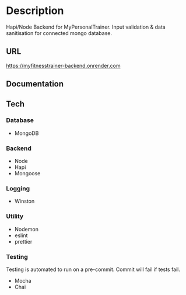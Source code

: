 # **Description**

Hapi/Node Backend for MyPersonalTrainer. Input validation & data sanitisation for connected mongo database.

## **URL**

<https://myfitnesstrainer-backend.onrender.com>

## **Documentation**

## **Tech**

### **Database**

- MongoDB

### **Backend**

- Node
- Hapi
- Mongoose

### **Logging**

- Winston

### **Utility**

- Nodemon
- eslint
- prettier

### **Testing**

Testing is automated to run on a pre-commit. Commit will fail if tests fail.

- Mocha
- Chai